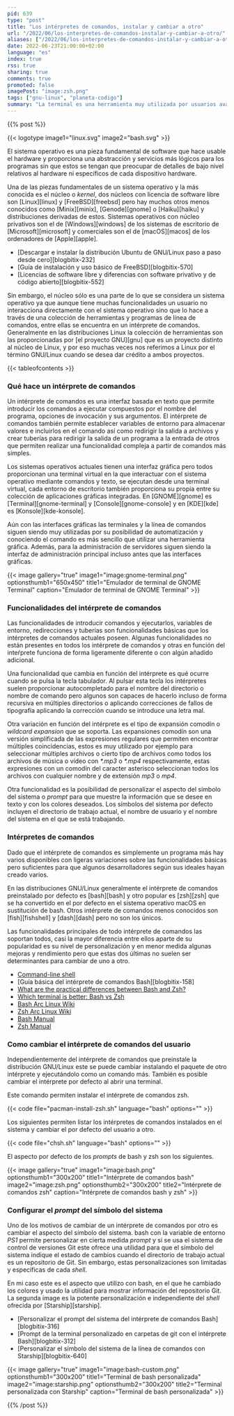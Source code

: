 ```yaml
---
pid: 639
type: "post"
title: "Los intérpretes de comandos, instalar y cambiar a otro"
url: "/2022/06/los-interpretes-de-comandos-instalar-y-cambiar-a-otro/"
aliases: ["/2022/06/los-interpretes-de-comandos-instalar-y-cambiar-a-otro/"]
date: 2022-06-23T21:00:00+02:00
language: "es"
index: true
rss: true
sharing: true
comments: true
promoted: false
imagePost: "image:zsh.png"
tags: ["gnu-linux", "planeta-codigo"]
summary: "La terminal es una herramienta muy utilizada por usuarios avanzados aún habiendo sistemas operativos en los que prácticamente todo se puede realizar desde un programa con interfaz gráfica. La linea de comandos es menos amigable ya que no ofrece apenas ayuda que guíe al usuario pero cuando un usuario conoce como realizar una tarea desde la línea de comandos es mucho más rápido que usar un programa con interfaz gráfica además de otras ventajas. El intérprete de comandos es la pieza que proporciona un entorno dese el que se introducen los comandos y con el que interacciona el usuario desde la terminal con una interfaz basada en texto."
---
```


{{% post %}}

{{< logotype image1="linux.svg" image2="bash.svg" >}}

El sistema operativo es una pieza fundamental de software que hace usable el hardware y proporciona una abstracción y servicios más lógicos para los programas sin que estos se tengan que preocupar de detalles de bajo nivel relativos al hardware ni específicos de cada dispositivo hardware.

Una de las piezas fundamentales de un sistema operativo y la más conocida es el núcleo o _kernel_, dos núcleos con licencia de software libre son [Linux][linux] y [FreeBSD][freebsd] pero hay muchos otros menos conocidos como [Minix][minix], [Genode][gnome] o [Haiku][haiku] y distribuciones derivadas de estos. Sistemas operativos con núcleo privativos son el de [Windows][windows] de los sistemas de escritorio de [Microsoft][microsoft] y comerciales son el de [macOS][macos] de los ordenadores de [Apple][apple].

* [Descargar e instalar la distribución Ubuntu de GNU/Linux paso a paso desde cero][blogbitix-232]
* [Guía de instalación y uso básico de FreeBSD][blogbitix-570]
* [Licencias de software libre y diferencias con software privativo y de código abierto][blogbitix-552]

Sin embargo, el núcleo sólo es una parte de lo que se considera un sistema operativo ya que aunque tiene muchas funcionalidades un usuario no interacciona directamente con el sistema operativo sino que lo hace a través de una colección de herramientas y programas de línea de comandos, entre ellas se encuentra en un intérprete de comandos. Generalmente en las distribuciones Linux la colección de herramientas son las proporcionadas por [el proyecto GNU][gnu] que es un proyecto distinto al núcleo de Linux, y por eso muchas veces nos referimos a Linux por el término GNU/Linux cuando se desea dar crédito a ambos proyectos.

{{< tableofcontents >}}

### Qué hace un intérprete de comandos

Un intérprete de comandos es una interfaz basada en texto que permite introducir los comandos a ejecutar compuestos por el nombre del programa, opciones de invocación y sus argumentos. El intérprete de comandos también permite establecer variables de entorno para almacenar valores e incluirlos en el comando así como redirigir la salida a archivos y crear tuberías para redirigir la salida de un programa a la entrada de otros que permiten realizar una funcionalidad compleja a partir de comandos más simples.

Los sistemas operativos actuales tienen una interfaz gráfica pero todos proporcionan una terminal virtual en la que interactuar con el sistema operativo mediante comandos y texto, se ejecutan desde una terminal virtual, cada entorno de escritorio también proporciona su propia entre su colección de aplicaciones gráficas integradas. En [GNOME][gnome] es [Terminal][gnome-terminal] y [Console][gnome-console] y en [KDE][kde] es [Konsole][kde-konsole].

Aún con las interfaces gráficas las terminales y la línea de comandos siguen siendo muy utilizadas por su posibilidad de automatización y conociendo el comando es más sencillo que utilizar una herramienta gráfica. Además, para la administración de servidores siguen siendo la interfaz de administración principal incluso antes que las interfaces gráficas.

{{< image
    gallery="true"
    image1="image:gnome-terminal.png" optionsthumb1="650x450" title1="Emulador de terminal de GNOME Terminal"
    caption="Emulador de terminal de GNOME Terminal" >}}

### Funcionalidades del intérprete de comandos

Las funcionalidades de introducir comandos y ejecutarlos, variables de entorno, redirecciones y tuberías son funcionalidades básicas que los intérpretes de comandos actuales poseen. Algunas funcionalidades no están presentes en todos los intérprete de comandos y otras en función del inteŕprete funciona de forma ligeramente diferente o con algún añadido adicional.

Una funcionalidad que cambia en función del intérprete es qué ocurre cuando se pulsa la tecla tabulador. Al pulsar esta tecla los intérpretes suelen proporcionar autocompletado para el nombre del directorio o nombre de comando pero algunos son capaces de hacerlo incluso de forma recursiva en múltiples directorios o aplicando correcciones de fallos de tipografía aplicando la corrección cuando se introduce una letra mal.

Otra variación en función del intérprete es el tipo de expansión comodín o _wildcard expansion_ que se soporta. Las expansiones comodín son una versión simplificada de las expresiones regulares que permiten encontrar múltiples coincidencias, estos es muy utilizado por ejemplo para seleccionar múltiples archivos o cierto tipo de archivos como todos los archivos de música o vídeo con _*.mp3_ o _*.mp4_ respectivamente, estas expresiones con un comodín del caracter asterisco seleccionan todos los archivos con cualquier nombre y de extensión _mp3_ o _mp4_.

Otra funcionalidad es la posibilidad de personalizar el aspecto del símbolo del sistema o _prompt_ para que muestre la información que se desee en texto y con los colores deseados. Los símbolos del sistema por defecto incluyen el directorio de trabajo actual, el nombre de usuario y el nombre del sistema en el que se está trabajando.

### Intérpretes de comandos

Dado que el intérprete de comandos es simplemente un programa más hay varios disponibles con ligeras variaciones sobre las funcionalidades básicas pero suficientes para que algunos desarrolladores según sus ideales hayan creado varios.

En las distribuciones GNU/Linux generalmente el intérprete de comandos preinstalado por defecto es [bash][bash] y otro popular es [zsh][zsh] que se ha convertido en el por defecto en el sistema operativo macOS en sustitución de bash. Otros intérprete de comandos menos conocidos son [fish][fishshell] y [dash][dash] pero no son los únicos.

Las funcionalidades principales de todo intérprete de comandos las soportan todos, casi la mayor diferencia entre ellos aparte de su popularidad es su nivel de personalización y en menor medida algunas mejoras y rendimiento pero que estas dos últimas no suelen ser determinantes para cambiar de uno a otro.

* [Command-line shell](https://wiki.archlinux.org/title/Command-line_shell)
* [Guía básica del intérprete de comandos Bash][blogbitix-158]
* [What are the practical differences between Bash and Zsh?](https://apple.stackexchange.com/questions/361870/what-are-the-practical-differences-between-bash-and-zsh)
* [Which terminal is better: Bash vs Zsh](https://hands-on.cloud/which-terminal-is-better-bash-vs-zsh/#h-features-comparison)
* [Bash Arc Linux Wiki](https://wiki.archlinux.org/title/Bash)
* [Zsh Arc Linux Wiki](https://wiki.archlinux.org/title/Zsh)
* [Bash Manual](https://www.gnu.org/software/bash/manual/bash.html)
* [Zsh Manual](https://zsh.sourceforge.io/Doc/Release/zsh_toc.html)

### Como cambiar el intérprete de comandos del usuario

Independientemente del intérprete de comandos que preinstale la distribución GNU/Linux este se puede cambiar instalando el paquete de otro intérprete y ejecutándolo como un comando más. También es posible cambiar el intérprete por defecto al abrir una terminal.

Este comando permiten instalar el intérprete de comandos zsh.

{{< code file="pacman-install-zsh.sh" language="bash" options="" >}}

Los siguientes permiten listar los intérpretes de comandos instalados en el sistema y cambiar el por defecto del usuario a otro.

{{< code file="chsh.sh" language="bash" options="" >}}

El aspecto por defecto de los _prompts_ de bash y zsh son los siguientes.

{{< image
    gallery="true"
    image1="image:bash.png" optionsthumb1="300x200" title1="Intérprete de comandos bash"
    image2="image:zsh.png" optionsthumb2="300x200" title2="Intérprete de comandos zsh"
    caption="Intérprete de comandos bash y zsh" >}}

### Configurar el _prompt_ del símbolo del sistema

Uno de los motivos de cambiar de un intérprete de comandos por otro es cambiar el aspecto del símbolo del sistema. bash con la variable de entorno _PS1_ permite personalizar en cierta medida _prompt_ y si se usa el sistema de control de versiones Git este ofrece una utilidad para que el símbolo del sistema indique el estado de cambios cuando el directorio de trabajo actual es un repositorio de Git. Sin embargo, estas personalizaciones son limitadas y específicas de cada _shell_.

En mi caso este es el aspecto que utilizo con bash, en el que he cambiado los colores y usado la utilidad para mostrar información del repositorio Git. La segunda image es la potente personalización e independiente del _shell_ ofrecida por [Starship][starship].

* [Personalizar el prompt del sistema del intérprete de comandos Bash][blogbitix-316]
* [Prompt de la terminal personalizado en carpetas de git con el intérprete Bash][blogbitix-312]
* [Personalizar el símbolo del sistema de la línea de comandos con Starship][blogbitix-640]

{{< image
    gallery="true"
    image1="image:bash-custom.png" optionsthumb1="300x200" title1="Terminal de bash personalizada"
    image2="image:starship.png" optionsthumb2="300x200" title2="Terminal personalizada con Starship"
    caption="Terminal de bash personalizada" >}}

{{% /post %}}
